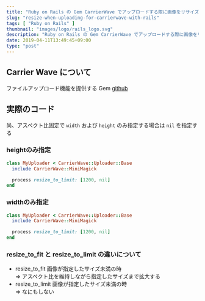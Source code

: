 ```yaml
---
title: "Ruby on Rails の Gem CarrierWave でアップロードする際に画像をリサイズする"
slug: "resize-when-uploading-for-carrierwave-with-rails"
tags: [ "Ruby on Rails" ]
thumbnail: "images/logo/rails_logo.svg"
description: "Ruby on Rails の Gem CarrierWave でアップロードする際に画像をリサイズする"
date: 2019-04-11T13:49:45+09:00
type: "post"
---
```


## Carrier Wave について

ファイルアップロード機能を提供する Gem
[github](https://github.com/carrierwaveuploader/carrierwave)

## 実際のコード

尚、アスペクト比固定で `width` および `height` のみ指定する場合は `nil` を指定する

### heightのみ指定

```ruby:app/uploaders/my_uploader.rb
class MyUploader < CarrierWave::Uploader::Base
  include CarrierWave::MiniMagick

  process resize_to_limit: [1200, nil]
end
```

### widthのみ指定

```ruby:app/uploaders/my_uploader.rb
class MyUploader < CarrierWave::Uploader::Base
  include CarrierWave::MiniMagick

  process resize_to_limit: [1200, nil]
end
```

### resize_to_fit  と resize_to_limit の違いについて

* resize_to_fit
  画像が指定したサイズ未満の時  
  => アスペクト比を維持しながら指定したサイズまで拡大する
* resize_to_limit
  画像が指定したサイズ未満の時  
  => なにもしない
